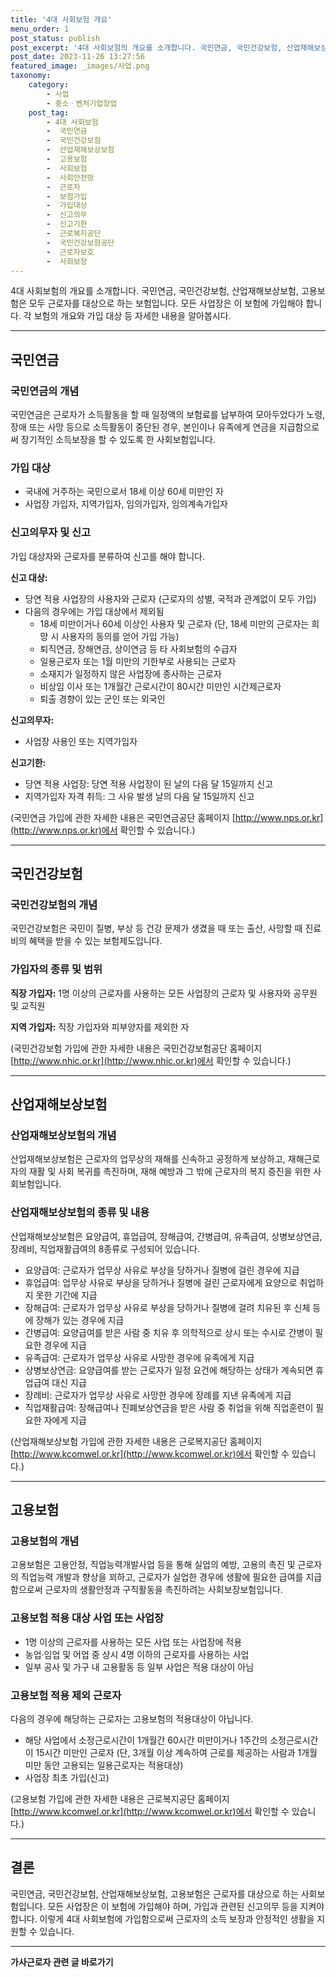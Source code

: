 ```yaml
---
title: '4대 사회보험 개요'
menu_order: 1
post_status: publish
post_excerpt: '4대 사회보험의 개요를 소개합니다. 국민연금, 국민건강보험, 산업재해보상보험, 고용보험은 모두 근로자를 대상으로 하는 보험입니다. 모든 사업장은 이 보험에 가입해야 합니다. 각 보험의 개요와 가입 대상 등 자세한 내용을 알아봅시다.'
post_date: 2023-11-26 13:27:56
featured_image: _images/사업.png
taxonomy:
    category:
        - 사업
        - 중소ㆍ벤처기업창업
    post_tag:
        - 4대 사회보험
        -  국민연금
        -  국민건강보험
        -  산업재해보상보험
        -  고용보험
        -  사회보험
        -  사회안전망
        -  근로자
        -  보험가입
        -  가입대상
        -  신고의무
        -  신고기한
        -  근로복지공단
        -  국민건강보험공단
        -  근로자보호
        -  사회보장
---
```



4대 사회보험의 개요를 소개합니다. 국민연금, 국민건강보험, 산업재해보상보험, 고용보험은 모두 근로자를 대상으로 하는 보험입니다. 모든 사업장은 이 보험에 가입해야 합니다. 각 보험의 개요와 가입 대상 등 자세한 내용을 알아봅시다.

---

## 국민연금

### 국민연금의 개념

국민연금은 근로자가 소득활동을 할 때 일정액의 보험료를 납부하여 모아두었다가 노령, 장애 또는 사망 등으로 소득활동이 중단된 경우, 본인이나 유족에게 연금을 지급함으로써 장기적인 소득보장을 할 수 있도록 한 사회보험입니다.

### 가입 대상

- 국내에 거주하는 국민으로서 18세 이상 60세 미만인 자
- 사업장 가입자, 지역가입자, 임의가입자, 임의계속가입자

### 신고의무자 및 신고

가입 대상자와 근로자를 분류하여 신고를 해야 합니다.

**신고 대상:**
- 당연 적용 사업장의 사용자와 근로자 (근로자의 성별, 국적과 관계없이 모두 가입)
- 다음의 경우에는 가입 대상에서 제외됨
  - 18세 미만이거나 60세 이상인 사용자 및 근로자 (단, 18세 미만의 근로자는 희망 시 사용자의 동의를 얻어 가입 가능) 
  - 퇴직연금, 장해연금, 상이연금 등 타 사회보험의 수급자
  - 일용근로자 또는 1월 미만의 기한부로 사용되는 근로자
  - 소재지가 일정하지 않은 사업장에 종사하는 근로자
  - 비상임 이사 또는 1개월간 근로시간이 80시간 미만인 시간제근로자
  - 퇴출 경향이 있는 군인 또는 외국인

**신고의무자:**
- 사업장 사용인 또는 지역가입자

**신고기한:**
- 당연 적용 사업장: 당연 적용 사업장이 된 날의 다음 달 15일까지 신고
- 지역가입자 자격 취득: 그 사유 발생 날의 다음 달 15일까지 신고

(국민연금 가입에 관한 자세한 내용은 국민연금공단 홈페이지 [http://www.nps.or.kr](http://www.nps.or.kr)에서 확인할 수 있습니다.)

---

## 국민건강보험

### 국민건강보험의 개념

국민건강보험은 국민이 질병, 부상 등 건강 문제가 생겼을 때 또는 출산, 사망할 때 진료비의 혜택을 받을 수 있는 보험제도입니다.

### 가입자의 종류 및 범위

**직장 가입자:** 1명 이상의 근로자를 사용하는 모든 사업장의 근로자 및 사용자와 공무원 및 교직원 

**지역 가입자:** 직장 가입자와 피부양자를 제외한 자

(국민건강보험 가입에 관한 자세한 내용은 국민건강보험공단 홈페이지 [http://www.nhic.or.kr](http://www.nhic.or.kr)에서 확인할 수 있습니다.)

---

## 산업재해보상보험

### 산업재해보상보험의 개념

산업재해보상보험은 근로자의 업무상의 재해를 신속하고 공정하게 보상하고, 재해근로자의 재활 및 사회 복귀를 촉진하며, 재해 예방과 그 밖에 근로자의 복지 증진을 위한 사회보험입니다.

### 산업재해보상보험의 종류 및 내용

산업재해보상보험은 요양급여, 휴업급여, 장해급여, 간병급여, 유족급여, 상병보상연금, 장례비, 직업재활급여의 8종류로 구성되어 있습니다.

- 요양급여: 근로자가 업무상 사유로 부상을 당하거나 질병에 걸린 경우에 지급
- 휴업급여: 업무상 사유로 부상을 당하거나 질병에 걸린 근로자에게 요양으로 취업하지 못한 기간에 지급
- 장해급여: 근로자가 업무상 사유로 부상을 당하거나 질병에 걸려 치유된 후 신체 등에 장해가 있는 경우에 지급
- 간병급여: 요양급여를 받은 사람 중 치유 후 의학적으로 상시 또는 수시로 간병이 필요한 경우에 지급
- 유족급여: 근로자가 업무상 사유로 사망한 경우에 유족에게 지급
- 상병보상연금: 요양급여를 받는 근로자가 일정 요건에 해당하는 상태가 계속되면 휴업급여 대신 지급
- 장례비: 근로자가 업무상 사유로 사망한 경우에 장례를 지낸 유족에게 지급
- 직업재활급여: 장해급여나 진폐보상연금을 받은 사람 중 취업을 위해 직업훈련이 필요한 자에게 지급

(산업재해보상보험 가입에 관한 자세한 내용은 근로복지공단 홈페이지 [http://www.kcomwel.or.kr](http://www.kcomwel.or.kr)에서 확인할 수 있습니다.)

---

## 고용보험

### 고용보험의 개념

고용보험은 고용안정, 직업능력개발사업 등을 통해 실업의 예방, 고용의 촉진 및 근로자의 직업능력 개발과 향상을 꾀하고, 근로자가 실업한 경우에 생활에 필요한 급여를 지급함으로써 근로자의 생활안정과 구직활동을 촉진하려는 사회보장보험입니다.

### 고용보험 적용 대상 사업 또는 사업장

- 1명 이상의 근로자를 사용하는 모든 사업 또는 사업장에 적용
- 농업·임업 및 어업 중 상시 4명 이하의 근로자를 사용하는 사업
- 일부 공사 및 가구 내 고용활동 등 일부 사업은 적용 대상이 아님

### 고용보험 적용 제외 근로자

다음의 경우에 해당하는 근로자는 고용보험의 적용대상이 아닙니다.

- 해당 사업에서 소정근로시간이 1개월간 60시간 미만이거나 1주간의 소정근로시간이 15시간 미만인 근로자 (단, 3개월 이상 계속하여 근로를 제공하는 사람과 1개월 미만 동안 고용되는 일용근로자는 적용대상)
- 사업장 최초 가입(신고)

(고용보험 가입에 관한 자세한 내용은 근로복지공단 홈페이지 [http://www.kcomwel.or.kr](http://www.kcomwel.or.kr)에서 확인할 수 있습니다.)

---

## 결론

국민연금, 국민건강보험, 산업재해보상보험, 고용보험은 근로자를 대상으로 하는 사회보험입니다. 모든 사업장은 이 보험에 가입해야 하며, 가입과 관련된 신고의무 등을 지켜야 합니다. 이렇게 4대 사회보험에 가입함으로써 근로자의 소득 보장과 안정적인 생활을 지원할 수 있습니다.


<!-- wp:separator -->
<hr class="wp-block-separator has-alpha-channel-opacity"/>
<!-- /wp:separator -->

<!-- wp:group {"backgroundColor":"base","layout":{"type":"constrained"}} -->
<div class="wp-block-group has-base-background-color has-background"><!-- wp:paragraph {"align":"center","fontSize":"medium"} -->
<p class="has-text-align-center has-large-font-size"><strong>가사근로자 관련 글 바로가기</strong></p>
<!-- /wp:paragraph -->


<!-- wp:latest-posts
{"categories":[{"id":9531,"count":19,"description":"","link":"https://uknowlaw.com/category/%ea%b0%80%ec%82%ac%ea%b7%bc%eb%a1%9c%ec%9e%90/","name":"가사근로자","slug":"가사근로자","taxonomy":"category","parent":0,"meta":[],"_links":{"self":[{"href":"https://uknowlaw.com/wp-json/wp/v2/categories/9531"}],"collection":[{"href":"https://uknowlaw.com/wp-json/wp/v2/categories"}],"about":[{"href":"https://uknowlaw.com/wp-json/wp/v2/taxonomies/category"}],"wp:post_type":[{"href":"https://uknowlaw.com/wp-json/wp/v2/posts?categories=9531"}],"curies":[{"name":"wp","href":"https://api.w.org/{rel}","templated":true}]}}],"postsToShow":100,"excerptLength":28,"postLayout":"grid","columns":2,"featuredImageAlign":"left","featuredImageSizeSlug":"large","fontSize":"small"} /--></div>
<!-- /wp:group -->